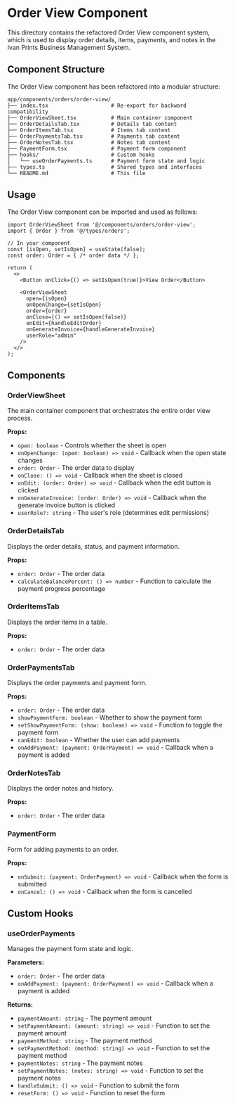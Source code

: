 # Order View Component

This directory contains the refactored Order View component system, which is used to display order details, items, payments, and notes in the Ivan Prints Business Management System.

## Component Structure

The Order View component has been refactored into a modular structure:

```
app/components/orders/order-view/
├── index.tsx                    # Re-export for backward compatibility
├── OrderViewSheet.tsx           # Main container component
├── OrderDetailsTab.tsx          # Details tab content
├── OrderItemsTab.tsx            # Items tab content
├── OrderPaymentsTab.tsx         # Payments tab content
├── OrderNotesTab.tsx            # Notes tab content
├── PaymentForm.tsx              # Payment form component
├── hooks/                       # Custom hooks
│   └── useOrderPayments.ts      # Payment form state and logic
├── types.ts                     # Shared types and interfaces
└── README.md                    # This file
```

## Usage

The Order View component can be imported and used as follows:

```tsx
import OrderViewSheet from '@/components/orders/order-view';
import { Order } from '@/types/orders';

// In your component
const [isOpen, setIsOpen] = useState(false);
const order: Order = { /* order data */ };

return (
  <>
    <Button onClick={() => setIsOpen(true)}>View Order</Button>
    
    <OrderViewSheet
      open={isOpen}
      onOpenChange={setIsOpen}
      order={order}
      onClose={() => setIsOpen(false)}
      onEdit={handleEditOrder}
      onGenerateInvoice={handleGenerateInvoice}
      userRole="admin"
    />
  </>
);
```

## Components

### OrderViewSheet

The main container component that orchestrates the entire order view process.

**Props:**
- `open: boolean` - Controls whether the sheet is open
- `onOpenChange: (open: boolean) => void` - Callback when the open state changes
- `order: Order` - The order data to display
- `onClose: () => void` - Callback when the sheet is closed
- `onEdit: (order: Order) => void` - Callback when the edit button is clicked
- `onGenerateInvoice: (order: Order) => void` - Callback when the generate invoice button is clicked
- `userRole?: string` - The user's role (determines edit permissions)

### OrderDetailsTab

Displays the order details, status, and payment information.

**Props:**
- `order: Order` - The order data
- `calculateBalancePercent: () => number` - Function to calculate the payment progress percentage

### OrderItemsTab

Displays the order items in a table.

**Props:**
- `order: Order` - The order data

### OrderPaymentsTab

Displays the order payments and payment form.

**Props:**
- `order: Order` - The order data
- `showPaymentForm: boolean` - Whether to show the payment form
- `setShowPaymentForm: (show: boolean) => void` - Function to toggle the payment form
- `canEdit: boolean` - Whether the user can add payments
- `onAddPayment: (payment: OrderPayment) => void` - Callback when a payment is added

### OrderNotesTab

Displays the order notes and history.

**Props:**
- `order: Order` - The order data

### PaymentForm

Form for adding payments to an order.

**Props:**
- `onSubmit: (payment: OrderPayment) => void` - Callback when the form is submitted
- `onCancel: () => void` - Callback when the form is cancelled

## Custom Hooks

### useOrderPayments

Manages the payment form state and logic.

**Parameters:**
- `order: Order` - The order data
- `onAddPayment: (payment: OrderPayment) => void` - Callback when a payment is added

**Returns:**
- `paymentAmount: string` - The payment amount
- `setPaymentAmount: (amount: string) => void` - Function to set the payment amount
- `paymentMethod: string` - The payment method
- `setPaymentMethod: (method: string) => void` - Function to set the payment method
- `paymentNotes: string` - The payment notes
- `setPaymentNotes: (notes: string) => void` - Function to set the payment notes
- `handleSubmit: () => void` - Function to submit the form
- `resetForm: () => void` - Function to reset the form
